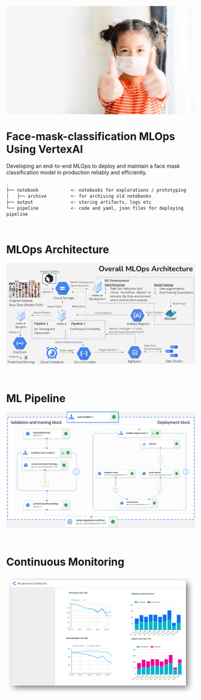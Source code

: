 <p align="center">
  <img src="output/pictures/mask_thumbs_up.jpg">
</p>

# Face-mask-classification MLOps Using VertexAI

Developing an end-to-end MLOps to deploy and maintain a face mask classification model in production reliably and efficiently.


```
.
├── notebook            <- notebooks for explorations / prototyping
│   ├── archive         <- for archiving old notebooks
├── output              <- storing artifacts, logs etc
└── pipeline            <- code and yaml, json files for deploying pipeline 
```
<br>

# MLOps Architecture
<p align="center">
  <img src="output\pictures\mlops_architecture.png">
</p>

<br>

# ML Pipeline
<p align="center">
  <img src="output\pictures\ml_pipeline.png">
</p>

<br>

# Continuous Monitoring
<p align="center">
  <img src="output\pictures\dashboard.png">
</p>